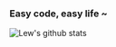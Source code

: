 ### Easy code, easy life ~

![Lew's github stats](https://github-readme-stats.vercel.app/api?username=lewyuburi&theme=dark)

